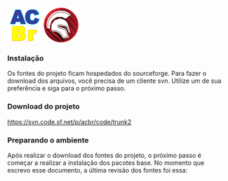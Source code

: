 <img src="prints/acbr.png" width="79px" height="79px" alt="Logotipo do ACBr"> <img src="prints/delphi.png" width="79px" height="79px" alt="Logotipo do Delphi">

### Instalação
Os fontes do projeto ficam hospedados do sourceforge. Para fazer o download dos arquivos, você precisa de um cliente svn. Utilize um de sua preferência e siga para o próximo passo.

### Download do projeto
https://svn.code.sf.net/p/acbr/code/trunk2

### Preparando o ambiente
Após realizar o download dos fontes do projeto, o próximo passo é começar a realizar a instalação dos pacotes base. 
No momento que escrevo esse documento, a última revisão dos fontes foi essa:
